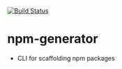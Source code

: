 [![Build Status](https://travis-ci.org/thelostspore/npm-generator.svg?branch=master)](https://travis-ci.org/thelostspore/npm-generator)

# npm-generator
- CLI for scaffolding npm packages
